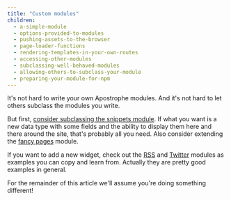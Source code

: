 ```yaml
---
title: "Custom modules"
children:
  - a-simple-module
  - options-provided-to-modules
  - pushing-assets-to-the-browser
  - page-loader-functions
  - rendering-templates-in-your-own-routes
  - accessing-other-modules
  - subclassing-well-behaved-modules
  - allowing-others-to-subclass-your-module
  - preparing-your-module-for-npm
---
```


It's not hard to write your own Apostrophe modules. And it's not hard to let others subclass the modules you write.

But first, [consider subclassing the snippets module](../snippets/subclassing-snippets.html). If what you want is a new data type with some fields and the ability to display them here and there around the site, that's probably all you need. Also consider extending the [fancy pages](http://github.com/punkave/fancy-pages) module.

If you want to add a new widget, check out the [RSS](http://github.com/punkave/apostophe-rss) and [Twitter](http://github.com/punkave/apostrophe-twitter) modules as examples you can copy and learn from. Actually they are pretty good examples in general.

For the remainder of this article we'll assume you're doing something different!

